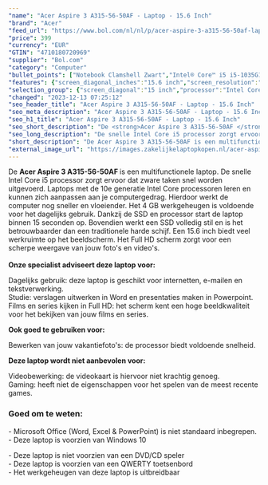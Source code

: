 ```yaml
---
"name": "Acer Aspire 3 A315-56-50AF - Laptop - 15.6 Inch"
"brand": "Acer"
"feed_url": "https://www.bol.com/nl/nl/p/acer-aspire-3-a315-56-50af-laptop-15-6-inch/9200000122685635"
"price": 399
"currency": "EUR"
"GTIN": "4710180720969"
"supplier": "Bol.com"
"category": "Computer"
"bullet_points": ["Notebook Clamshell Zwart","Intel® Core™ i5 i5-1035G1 1 GHz","39,6 cm (15.6\") Full HD 1920 x 1080 Pixels LED backlight 16:9","4 GB DDR4-SDRAM","256 GB SSD","Intel® UHD Graphics","Wi-Fi 5 (802.11ac) Ethernet LAN 10,100,1000 Mbit/s Bluetooth 4.2","Lithium-Ion (Li-Ion) 36 Wh 8 uur 45 W","Windows 10 Home 64-bit"]
"features": {"screen_diagonal_inches":"15.6 inch","screen_resolution":"1920 x 1080 Pixels","processor_family":"Intel® Core™ i5","memory_size":"4 GB","memory_type":"DDR4-SDRAM","total_storage_space":"256 GB","operating_system":"Windows 10 Home","battery_capacity":"36 Wh","width":"363,4 mm","depth":"247,5 mm","height":"19,9 mm","weight":"1,9 kg"}
"selection_group": {"screen_diagonal":"15 inch","processor":"Intel Core i5","changed_price_past_3_days":false,"product_family":"Aspire"}
"changed": "2023-12-13 07:25:12"
"seo_header_title": "Acer Aspire 3 A315-56-50AF - Laptop - 15.6 Inch"
"seo_meta_description": "Acer Aspire 3 A315-56-50AF - Laptop - 15.6 Inch"
"seo_h1_title": "Acer Aspire 3 A315-56-50AF - Laptop - 15.6 Inch"
"seo_short_description": "De <strong>Acer Aspire 3 A315-56-50AF </strong>is een multifunctionele laptop."
"seo_long_description": "De snelle Intel Core i5 processor zorgt ervoor dat zware taken snel worden uitgevoerd. Laptops met de 10e generatie Intel Core processoren leren en kunnen zich aanpassen aan je computergedrag. Hierdoor werkt de computer nog sneller en vloeiender. Het 4 GB werkgeheugen is voldoende voor het dagelijks gebruik. Dankzij de SSD en processor start de laptop binnen 15 seconden op. Bovendien werkt een SSD volledig stil en is het betrouwbaarder dan een traditionele harde schijf. Een 15. 6 inch biedt veel werkruimte op het beeldscherm. Het Full HD scherm zorgt voor een scherpe weergave van jouw foto's en video's. <strong><br /><br />Onze specialist adviseert deze laptop voor:</strong> <p> Dagelijks gebruik: deze laptop is geschikt voor internetten, e-mailen en tekstverwerking. <br />Studie: verslagen uitwerken in Word en presentaties maken in Powerpoint. <br />Films en series kijken in Full HD: het scherm kent een hoge beeldkwaliteit voor het bekijken van jouw films en series. </p> <p> <strong>Ook goed te gebruiken voor:</strong> </p> <p> Bewerken van jouw vakantiefoto's: de processor biedt voldoende snelheid. </p> <p> <strong>Deze laptop wordt niet aanbevolen voor:</strong> </p> <p> Videobewerking: de videokaart is hiervoor niet krachtig genoeg. <br />Gaming: heeft niet de eigenschappen voor het spelen van de meest recente games.  </p> <h3>Goed om te weten:</h3> <p> - Microsoft Office (Word, Excel & PowerPoint) is niet standaard inbegrepen. <br />- Deze laptop is voorzien van Windows 10 </p> <p> - Deze laptop is niet voorzien van een DVD/CD speler<br />- Deze laptop is voorzien van een QWERTY toetsenbord<br />- Het werkgeheugen van deze laptop is uitbreidbaar </p>"
"short_description": "De Acer Aspire 3 A315-56-50AF is een multifunctionele laptop. De snelle Intel Core i5 processor zorgt ervoor dat zware taken snel worden uitgevoerd. Laptops met de 10e generatie Intel Core processoren leren en kunnen zich aanpassen aan je computergedrag. Hierdoor werkt de computer nog sneller en vloeiender. Het 4 GB werkgeheugen is voldoende voor het dagelijks gebruik. Dankzij de SSD en processor start de laptop binnen 15 seconden op. Bovendien werkt een SSD volledig stil en is het betrouwbaarder dan een traditionele harde schijf. Een 15.6 inch biedt veel werkruimte op het beeldscherm. Het Full HD scherm zorgt voor een scherpe weergave van jouw foto's en video's. Onze specialist adviseert deze laptop voor: Dagelijks gebruik: deze laptop is geschikt voor internetten, e-mailen en tekstverwerking. Studie: verslagen uitwerken in Word en presentaties maken in Powerpoint. Films en series kijken in Full HD: het scherm kent een hoge beeldkwaliteit voor het bekijken van jouw films en series. Ook goed te gebruiken voor: Bewerken van jouw vakantiefoto's: de processor biedt voldoende snelheid. Deze laptop wordt niet aanbevolen voor: Videobewerking: de videokaart is hiervoor niet krachtig genoeg. Gaming: heeft niet de eigenschappen voor het spelen van de meest recente games. Goed om te weten: - Microsoft Office (Word, Excel & PowerPoint) is niet standaard inbegrepen. - Deze laptop is voorzien van Windows 10 - Deze laptop is niet voorzien van een DVD/CD speler - Deze laptop is voorzien van een QWERTY toetsenbord - Het werkgeheugen van deze laptop is uitbreidbaar"
"external_image_url": "https://images.zakelijkelaptopkopen.nl/acer-aspire-3-a315-56-50af-laptop-15-6-inch.webp"
---
```


De <strong>Acer Aspire 3 A315-56-50AF </strong>is een multifunctionele laptop. De snelle Intel Core i5 processor zorgt ervoor dat zware taken snel worden uitgevoerd. Laptops met de 10e generatie Intel Core processoren leren en kunnen zich aanpassen aan je computergedrag. Hierdoor werkt de computer nog sneller en vloeiender. Het 4 GB werkgeheugen is voldoende voor het dagelijks gebruik. Dankzij de SSD en processor start de laptop binnen 15 seconden op. Bovendien werkt een SSD volledig stil en is het betrouwbaarder dan een traditionele harde schijf. Een 15.6 inch biedt veel werkruimte op het beeldscherm. Het Full HD scherm zorgt voor een scherpe weergave van jouw foto's en video's. <strong><br /><br />Onze specialist adviseert deze laptop voor:</strong> <p> Dagelijks gebruik: deze laptop is geschikt voor internetten, e-mailen en tekstverwerking.<br />Studie: verslagen uitwerken in Word en presentaties maken in Powerpoint.<br />Films en series kijken in Full HD: het scherm kent een hoge beeldkwaliteit voor het bekijken van jouw films en series. </p> <p> <strong>Ook goed te gebruiken voor:</strong> </p> <p> Bewerken van jouw vakantiefoto's: de processor biedt voldoende snelheid. </p> <p> <strong>Deze laptop wordt niet aanbevolen voor:</strong> </p> <p> Videobewerking: de videokaart is hiervoor niet krachtig genoeg.<br />Gaming: heeft niet de eigenschappen voor het spelen van de meest recente games.  </p> <h3>Goed om te weten:</h3> <p> - Microsoft Office (Word, Excel & PowerPoint) is niet standaard inbegrepen.<br />- Deze laptop is voorzien van Windows 10 </p> <p> - Deze laptop is niet voorzien van een DVD/CD speler<br />- Deze laptop is voorzien van een QWERTY toetsenbord<br />- Het werkgeheugen van deze laptop is uitbreidbaar </p>